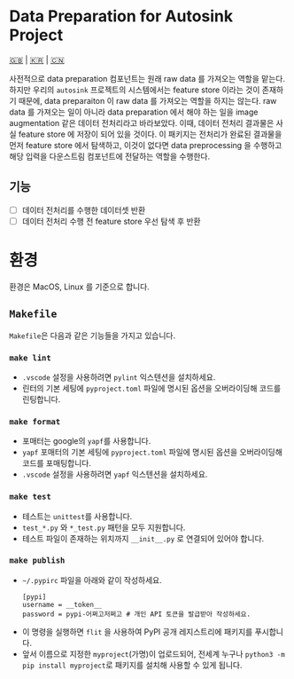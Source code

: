 # Data Preparation for Autosink Project

[🇬🇧](README.md) | [🇰🇷](README.kr.md) | [🇨🇳](README.zh-CN.md)

사전적으로 data preparation 컴포넌트는 원래 raw data 를 가져오는 역할을 맡는다. 하지만 우리의 `autosink` 프로젝트의 시스템에서는 feature store 이라는 것이 존재하기 때문에, data preparaiton 이 raw data 를 가져오는 역할을 하지는 않는다. raw data 를 가져오는 일이 아니라 data preparation 에서 해야 하는 일을 image augmentation 같은 데이터 전처리라고 바라보았다. 이때, 데이터 전처리 결과물은 사실 feature store 에 저장이 되어 있을 것이다. 이 패키지는 전처리가 완료된 결과물을 먼저 feature store 에서 탐색하고, 이것이 없다면 data preprocessing 을 수행하고 해당 입력을 다운스트림 컴포넌트에 전달하는 역할을 수행한다.

## 기능

- [ ] 데이터 전처리를 수행한 데이터셋 반환
- [ ] 데이터 전처리 수행 전 feature store 우선 탐색 후 반환

# 환경

환경은 MacOS, Linux 를 기준으로 합니다.

## `Makefile`

`Makefile`은 다음과 같은 기능들을 가지고 있습니다.

### `make lint`

- `.vscode` 설정을 사용하려면 `pylint` 익스텐션을 설치하세요.
- 린터의 기본 세팅에 `pyproject.toml` 파일에 명시된 옵션을 오버라이딩해 코드를 린팅합니다.

### `make format`

- 포매터는 google의 `yapf`를 사용합니다.
- `yapf` 포매터의 기본 세팅에 `pyproject.toml` 파일에 명시된 옵션을 오버라이딩해 코드를 포매팅합니다.
- `.vscode` 설정을 사용하려면 `yapf` 익스텐션을 설치하세요.

### `make test`

- 테스트는 `unittest`를 사용합니다.
- `test_*.py` 와 `*_test.py` 패턴을 모두 지원합니다.
- 테스트 파일이 존재하는 위치까지 `__init__.py` 로 연결되어 있어야 합니다.

### `make publish`

- `~/.pypirc` 파일을 아래와 같이 작성하세요.
    ```
    [pypi]
    username = __token__
    password = pypi-어쩌고저쩌고 # 개인 API 토큰을 발급받아 작성하세요.
    ```
- 이 명령을 실행하면 `flit` 을 사용하여 PyPI 공개 레지스트리에 패키지를 푸시합니다.
- 앞서 이름으로 지정한 `myproject`(가명)이 업로드되어, 전세계 누구나 `python3 -m pip install myproject`로 패키지를 설치해 사용할 수 있게 됩니다.
